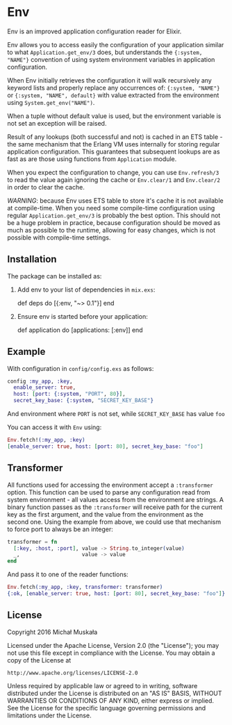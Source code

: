 # Env

Env is an improved application configuration reader for Elixir.

Env allows you to access easily the configuration of your application
similar to what `Application.get_env/3` does, but understands the
`{:system, "NAME"}` convention of using system environment variables
in application configuration.

When Env initially retrieves the configuration it will walk recursively
any keyword lists and properly replace any occurrences of:
`{:system, "NAME"}` or `{:system, "NAME", default}` with value extracted
from the environment using `System.get_env("NAME")`.

When a tuple without default value is used, but the environment variable is
not set an exception will be raised.

Result of any lookups (both successful and not) is cached in an ETS table -
the same mechanism that the Erlang VM uses internally for storing regular
application configuration. This guarantees that subsequent lookups are as
fast as are those using functions from `Application` module.

When you expect the configuration to change, you can use `Env.refresh/3` to
read the value again ignoring the cache or `Env.clear/1` and `Env.clear/2` in
order to clear the cache.

*WARNING*: because Env uses ETS table to store it's cache it is not available
at compile-time. When you need some compile-time configuration using regular
`Application.get_env/3` is probably the best option. This should not be a huge
problem in practice, because configuration should be moved as much as possible
to the runtime, allowing for easy changes, which is not possible with compile-time
settings.

## Installation

The package can be installed as:

  1. Add env to your list of dependencies in `mix.exs`:

        def deps do
          [{:env, "~> 0.1"}]
        end

  2. Ensure env is started before your application:

        def application do
          [applications: [:env]]
        end


## Example

With configuration in `config/config.exs` as follows:

```elixir
config :my_app, :key,
  enable_server: true,
  host: [port: {:system, "PORT", 80}],
  secret_key_base: {:system, "SECRET_KEY_BASE"}
```

And environment where `PORT` is not set, while `SECRET_KEY_BASE` has value `foo`

You can access it with `Env` using:

```elixir
Env.fetch!(:my_app, :key)
[enable_server: true, host: [port: 80], secret_key_base: "foo"]
```

## Transformer

All functions used for accessing the environment accept a `:transformer`
option. This function can be used to parse any configuration read from system
environment - all values access from the environment are strings.
A binary function passes as the `:transformer` will receive path for the current
key as the first argument, and the value from the environment as the second one.
Using the example from above, we could use that mechanism to force port to
always be an integer:

```elixir
transformer = fn
  [:key, :host, :port], value -> String.to_integer(value)
  _,                    value -> value
end
```

And pass it to one of the reader functions:

```elixir
Env.fetch(:my_app, :key, transformer: transformer)
{:ok, [enable_server: true, host: [port: 80], secret_key_base: "foo"]}
```

## License

Copyright 2016 Michał Muskała

Licensed under the Apache License, Version 2.0 (the "License");
you may not use this file except in compliance with the License.
You may obtain a copy of the License at

    http://www.apache.org/licenses/LICENSE-2.0

Unless required by applicable law or agreed to in writing, software
distributed under the License is distributed on an "AS IS" BASIS,
WITHOUT WARRANTIES OR CONDITIONS OF ANY KIND, either express or implied.
See the License for the specific language governing permissions and
limitations under the License.

